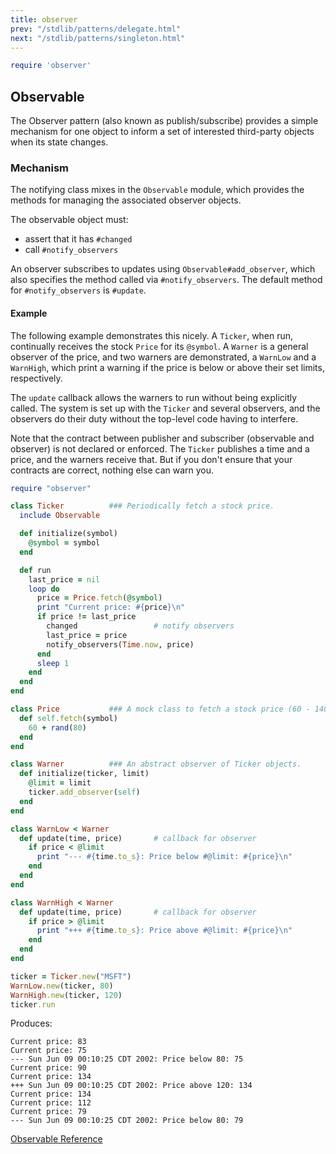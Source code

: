 ```yaml
---
title: observer
prev: "/stdlib/patterns/delegate.html"
next: "/stdlib/patterns/singleton.html"
---
```



```ruby
require 'observer'
```

## Observable[](#observable)

The Observer pattern (also known as publish/subscribe) provides a simple mechanism for one object to inform a set of interested third-party objects when its state changes.

### Mechanism[](#mechanism)

The notifying class mixes in the `Observable` module, which provides the methods for managing the associated observer objects.

The observable object must:

* assert that it has `#changed`
* call `#notify_observers`

An observer subscribes to updates using `Observable#add_observer`, which also specifies the method called via `#notify_observers`. The default method for `#notify_observers` is `#update`.

#### Example[](#example)

The following example demonstrates this nicely. A `Ticker`, when run, continually receives the stock `Price` for its `@symbol`. A `Warner` is a general observer of the price, and two warners are demonstrated, a `WarnLow` and a `WarnHigh`, which print a warning if the price is below or above their set limits, respectively.

The `update` callback allows the warners to run without being explicitly called. The system is set up with the `Ticker` and several observers, and the observers do their duty without the top-level code having to interfere.

Note that the contract between publisher and subscriber (observable and observer) is not declared or enforced. The `Ticker` publishes a time and a price, and the warners receive that. But if you don't ensure that your contracts are correct, nothing else can warn you.


```ruby
require "observer"

class Ticker          ### Periodically fetch a stock price.
  include Observable

  def initialize(symbol)
    @symbol = symbol
  end

  def run
    last_price = nil
    loop do
      price = Price.fetch(@symbol)
      print "Current price: #{price}\n"
      if price != last_price
        changed                 # notify observers
        last_price = price
        notify_observers(Time.now, price)
      end
      sleep 1
    end
  end
end

class Price           ### A mock class to fetch a stock price (60 - 140).
  def self.fetch(symbol)
    60 + rand(80)
  end
end

class Warner          ### An abstract observer of Ticker objects.
  def initialize(ticker, limit)
    @limit = limit
    ticker.add_observer(self)
  end
end

class WarnLow < Warner
  def update(time, price)       # callback for observer
    if price < @limit
      print "--- #{time.to_s}: Price below #@limit: #{price}\n"
    end
  end
end

class WarnHigh < Warner
  def update(time, price)       # callback for observer
    if price > @limit
      print "+++ #{time.to_s}: Price above #@limit: #{price}\n"
    end
  end
end

ticker = Ticker.new("MSFT")
WarnLow.new(ticker, 80)
WarnHigh.new(ticker, 120)
ticker.run
```

Produces:


```
Current price: 83
Current price: 75
--- Sun Jun 09 00:10:25 CDT 2002: Price below 80: 75
Current price: 90
Current price: 134
+++ Sun Jun 09 00:10:25 CDT 2002: Price above 120: 134
Current price: 134
Current price: 112
Current price: 79
--- Sun Jun 09 00:10:25 CDT 2002: Price below 80: 79
```

<a href='https://ruby-doc.org/stdlib-2.7.0/libdoc/observer/rdoc/Observable.html' class='ruby-doc remote' target='_blank'>Observable Reference</a>


